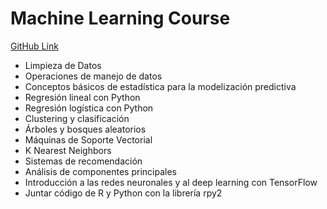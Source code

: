 # Machine Learning Course

[GitHub Link](https://github.com/joanby/python-ml-course/tree/master/datasets)

- Limpieza de Datos
- Operaciones de manejo de datos
- Conceptos básicos de estadística para la modelización predictiva
- Regresión lineal con Python
- Regresión logística con Python
- Clustering y clasificación
- Árboles y bosques aleatorios
- Máquinas de Soporte Vectorial
- K Nearest Neighbors
- Sistemas de recomendación
- Análisis de componentes principales
- Introducción a las redes neuronales y al deep learning con TensorFlow
- Juntar código de R y Python con la librería rpy2


